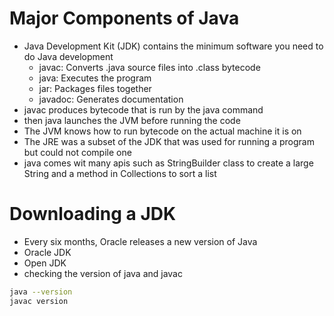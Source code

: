 # Major Components of Java 
- Java Development Kit (JDK) contains the minimum software you need to do Java development
	- javac: Converts .java source files into .class bytecode
	- java: Executes the program
	- jar: Packages files together
	- javadoc: Generates documentation
- javac produces bytecode that is run by the java command 
- then java launches the JVM before running the code 
- The JVM knows how to run bytecode on the actual machine it is on
- The JRE was a subset of the JDK that was used for running a program but could
not compile one
- java comes wit many apis such as StringBuilder class to create a large String and a method in Collections to sort a list

# Downloading a JDK
- Every six months, Oracle releases a new version of Java
- Oracle JDK 
- Open JDK
- checking the version of java and javac 

```bash
java --version 
javac version 
```